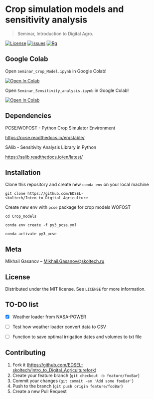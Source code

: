 # Crop simulation models and sensitivity analysis
> Seminar, Introduction to Digital Agro.

[![License](https://img.shields.io/github/license/EDSEL-skoltech/multi_objective_irrigation)](https://github.com/EDSEL-skoltech/multi_objective_irrigation/blob/main/LICENSE)
[![issues](https://img.shields.io/github/issues/EDSEL-skoltech/multi_objective_irrigation)](https://github.com/EDSEL-skoltech/multi_objective_irrigation/issues)
[![Rg](https://img.shields.io/badge/ResearchGate-Follow-green)](https://www.researchgate.net/project/Digital-Agro)




<!-- ![graphical](plots_ICCS/Graphical_abstract.png) -->

## Google Colab 

Open `Seminar_Crop_Model.ipynb` in Google Colab!

<a href="https://colab.research.google.com/github/EDSEL-skoltech/Intro_to_Digital_Agriculture/blob/main/Crop_models/Seminar_Crop_Model.ipynb" target="_parent"><img src="https://colab.research.google.com/assets/colab-badge.svg" alt="Open In Colab"/></a>


Open `Seminar_Sensitivity_analysis.ipynb` in Google Colab!

<a href="https://colab.research.google.com/github/EDSEL-skoltech/Intro_to_Digital_Agriculture/blob/main/Crop_models/Seminar_Sensitivity_analysis.ipynb" target="_parent"><img src="https://colab.research.google.com/assets/colab-badge.svg" alt="Open In Colab"/></a>

## Dependencies 

PCSE/WOFOST - Python Crop Simulator Environment

https://pcse.readthedocs.io/en/stable/

SAlib - Sensitivity Analysis Library in Python

https://salib.readthedocs.io/en/latest/


## Installation

Clone this repository and create new `conda env` on your local machine

`git clone https://github.com/EDSEL-skoltech/Intro_to_Digital_Agriculture`

Create new env with `pcse` package for crop models WOFOST

`cd Crop_models`

`conda env create -f py3_pcse.yml`

`conda activate py3_pcse`


## Meta

Mikhail Gasanov – Mikhail.Gasanov@skoltech.ru

## License

Distributed under the MIT license. See ``LICENSE`` for more information.


## TO-DO list

- [X] Weather loader from NASA-POWER
- [ ] Test how weather loader convert data to CSV
- [ ] Function to save optimal irrigation dates and volumes to txt file


## Contributing

1. Fork it (<https://github.com/EDSEL-skoltech/Intro_to_Digital_Agriculturefork>)
2. Create your feature branch (`git checkout -b feature/fooBar`)
3. Commit your changes (`git commit -am 'Add some fooBar'`)
4. Push to the branch (`git push origin feature/fooBar`)
5. Create a new Pull Request


